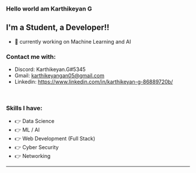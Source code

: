### Hello world am Karthikeyan G 


## I'm a Student, a Developer!!

- 🔭 currently working on Machine Learning and AI

### Contact me with:

- Discord: Karthikeyan.G#5345
- Gmail: karthikeyangan05@gmail.com 
- Linkedin: https://www.linkedin.com/in/karthikeyan-g-86889720b/


</br>



### Skills I have:
- 👉 Data Science 
- 👉 ML / AI
- 👉 Web Development (Full Stack)
- 👉 Cyber Security 
- 👉 Networking
---






